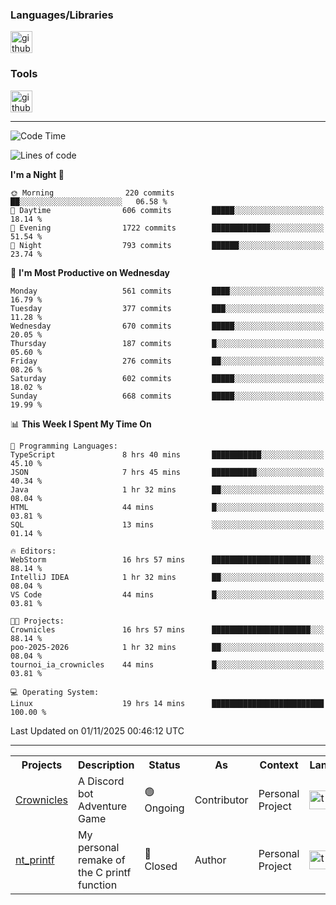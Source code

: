 <div>
    <h3>Languages/Libraries</h3>
    <img alt="github-chart" src="https://skillicons.dev/icons?i=c,py,js,ts,discordjs,html,css,md" height="35px">
</div>
<div>
    <h3>Tools</h3>
    <img alt="github-chart" src="https://skillicons.dev/icons?i=discord,git,github,gitlab,vim,vscode,webstorm,pycharm,ubuntu,pnpm,nodejs,docker" height="35px">
</div>

---
<!--START_SECTION:waka-->
![Code Time](http://img.shields.io/badge/Code%20Time-390%20hrs%2032%20mins-blue)

![Lines of code](https://img.shields.io/badge/From%20Hello%20World%20I%27ve%20Written-167.6%20thousand%20lines%20of%20code-blue)

**I'm a Night 🦉** 

```text
🌞 Morning                220 commits         ██░░░░░░░░░░░░░░░░░░░░░░░   06.58 % 
🌆 Daytime                606 commits         █████░░░░░░░░░░░░░░░░░░░░   18.14 % 
🌃 Evening                1722 commits        █████████████░░░░░░░░░░░░   51.54 % 
🌙 Night                  793 commits         ██████░░░░░░░░░░░░░░░░░░░   23.74 % 
```
📅 **I'm Most Productive on Wednesday** 

```text
Monday                   561 commits         ████░░░░░░░░░░░░░░░░░░░░░   16.79 % 
Tuesday                  377 commits         ███░░░░░░░░░░░░░░░░░░░░░░   11.28 % 
Wednesday                670 commits         █████░░░░░░░░░░░░░░░░░░░░   20.05 % 
Thursday                 187 commits         █░░░░░░░░░░░░░░░░░░░░░░░░   05.60 % 
Friday                   276 commits         ██░░░░░░░░░░░░░░░░░░░░░░░   08.26 % 
Saturday                 602 commits         █████░░░░░░░░░░░░░░░░░░░░   18.02 % 
Sunday                   668 commits         █████░░░░░░░░░░░░░░░░░░░░   19.99 % 
```


📊 **This Week I Spent My Time On** 

```text
💬 Programming Languages: 
TypeScript               8 hrs 40 mins       ███████████░░░░░░░░░░░░░░   45.10 % 
JSON                     7 hrs 45 mins       ██████████░░░░░░░░░░░░░░░   40.34 % 
Java                     1 hr 32 mins        ██░░░░░░░░░░░░░░░░░░░░░░░   08.04 % 
HTML                     44 mins             █░░░░░░░░░░░░░░░░░░░░░░░░   03.81 % 
SQL                      13 mins             ░░░░░░░░░░░░░░░░░░░░░░░░░   01.14 % 

🔥 Editors: 
WebStorm                 16 hrs 57 mins      ██████████████████████░░░   88.14 % 
IntelliJ IDEA            1 hr 32 mins        ██░░░░░░░░░░░░░░░░░░░░░░░   08.04 % 
VS Code                  44 mins             █░░░░░░░░░░░░░░░░░░░░░░░░   03.81 % 

🐱‍💻 Projects: 
Crownicles               16 hrs 57 mins      ██████████████████████░░░   88.14 % 
poo-2025-2026            1 hr 32 mins        ██░░░░░░░░░░░░░░░░░░░░░░░   08.04 % 
tournoi_ia_crownicles    44 mins             █░░░░░░░░░░░░░░░░░░░░░░░░   03.81 % 

💻 Operating System: 
Linux                    19 hrs 14 mins      █████████████████████████   100.00 % 
```


 Last Updated on 01/11/2025 00:46:12 UTC
<!--END_SECTION:waka-->

---
<table>
    <tr>
        <th>Projects</th>
        <th>Description</th>
        <th>Status</th>
        <th>As</th>
        <th>Context</th>
        <th>Language</th>
    </tr>
    <tr>
        <td>
            <a href="https://github.com/Crownicles/Crownicles">Crownicles</a>
        </td>
        <td>
            A Discord bot Adventure Game
        </td>
        <td>
            🟢 Ongoing
        </td>
        <td>
            Contributor
        </td>
        <td>
            Personal Project
        </td>
        <td>
            <img alt="ts icon" src="https://skillicons.dev/icons?i=ts" height="30px">
        </td>
    </tr>
        <td>
            <a href="https://github.com/Ntalcme/nt_printf">nt_printf</a>
        </td>
        <td>
             My personal remake of the C printf function 
        </td>
        <td>
            🔴 Closed
        </td>
        <td>
            Author
        </td>
        <td>
            Personal Project
        </td>
        <td>
            <img alt="ts icon" src="https://skillicons.dev/icons?i=c" height="30px">
        </td>
    </tr>
</table>
